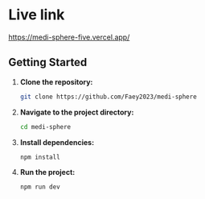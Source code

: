 # Live link

https://medi-sphere-five.vercel.app/

## Getting Started

1. **Clone the repository:**

   ```bash
   git clone https://github.com/Faey2023/medi-sphere

   ```

2. **Navigate to the project directory:**

   ```bash
   cd medi-sphere
   ```

3. **Install dependencies:**

   ```bash
   npm install
   ```

4. **Run the project:**
   ```bash
   npm run dev
   ```
